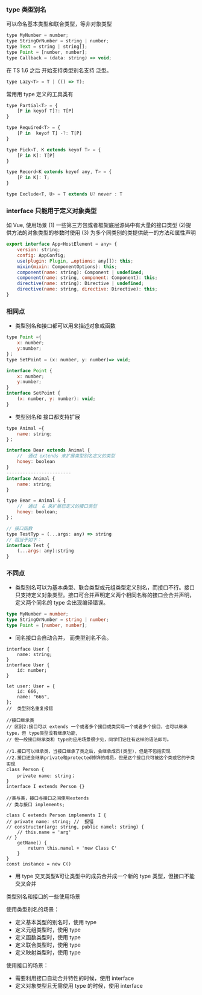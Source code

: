 ### type 类型别名

可以命名基本类型和联合类型，等非对象类型

```js
type MyNumber = number;
type StringOrNumber = string | number;
type Text = string | string[];
type Point = [number, number];
type Callback = (data: string) => void;
```

在 TS 1.6 之后 开始支持类型别名支持 泛型。

```js
type Lazy<T> = T | (() => T);
```

常用用 type 定义的工具类有

```js
type Partial<T> = {
    [P in keyof T]?: T[P]
}

type Required<T> = {
    [P in  keyof T] -?: T[P]
}

type Pick<T, K extends keyof T> = {
    [P in K]: T[P]
}

type Record<K extends keyof any, T> = {
    [P in K]: T;
}

type Exclude<T, U> = T extends U? never : T
```

### interface 只能用于定义对象类型

如 Vue,
使用场景
(1) 一些第三方包或者框架底层源码中有大量的接口类型
(2)提供方法的对象类型的参数时使用
(3) 为多个同类别的类提供统一的方法和属性声明

```js
export interface App<HostElement = any> {
    version: string;
    config: AppConfig;
    use(plugin: Plugin, …options: any[]): this;
    mixin(mixin: ComponentOptions): this;
    component(name: string): Component | undefined;
    component(name: string, component: Component): this;
    directive(name: string): Directive | undefined;
    directive(name: string, directive: Directive): this;
}
```

### 相同点

- 类型别名和接口都可以用来描述对象或函数

```js
type Point ={
    x: number;
    y:number;
}；
type SetPoint = (x: number, y: number)=> void;

interface Point {
    x: number;
    y:number;
}
interface SetPoint {
    (x: number, y: number): void;
}
```

- 类型别名和 接口都支持扩展

```js
type Animal ={
    name: string;
}；

interface Bear extends Animal {
    //  通过 extends 来扩展类型别名定义的类型
    honey: boolean
}
------------------------
interface Animal {
    name: string;
}

type Bear = Animal & {
    //  通过  & 来扩展已定义的接口类型
    honey: boolean;
}；

// 接口函数
type TestTyp = (...args: any) => string
// 相当于如下：
interface Test {
    (...args: any):string
}


```

### 不同点

- 类型别名可以为基本类型、联合类型或元组类型定义别名，而接口不行。接口只支持定义对象类型。接口可合并声明定义两个相同名称的接口会合并声明，定义两个同名的 type 会出现编译错误。

```ts
type MyNumber = number;
type StringOrNumber = string | number;
type Point = [number, number];
```

- 同名接口会自动合并， 而类型别名不会。

```TS
interface User {
    name: string;
}
interface User {
    id: number;
}

let user: User = {
    id: 666,
    name: "666",
};
//  类型别名重复报错
```

```TS
//接口继承类
// 区别2:接口可以 extends 一个或者多个接口或类实现一个或者多个接口，也可以继承type，但 type类型没有继承功能,
// 但一般接口继承类和 type的应用场景很少见，同学们记住有这样的语法即可。

//1.接口可以继承类，当接口继承了类之后，会继承成员(类型)，但是不包括实现
//2.接口还会继承private和protected修饰的成员，但是这个接口只可被这个类或它的子类实现
class Person {
    private name: string；
}
interface I extends Person {}

//类与类，接口与接口之间使用extends
// 类与接口 implements;

class C extends Person implements I {
// private name: string; //  报错
// constructor(arg: string, public namel: string) {
    // this.name = 'arg'
// }
    getName() {
        return this.namel + 'new Class C'
    }
}
const instance = new C()

```

- 用 type 交叉类型&可让类型中的成员合并成一个新的 type 类型，但接口不能交叉合并

类型别名和接口的一些使用场景

使用类型别名的场景：

- 定义基本类型的别名时，使用 type
- 定义元组类型时，使用 type
- 定义函数类型时，使用 type
- 定义联合类型时，使用 type
- 定义映射类型时，使用 type

使用接口的场景：

- 需要利用接口自动合并特性的时候，使用 interface
- 定义对象类型且无需使用 type 的时候，使用 interface
